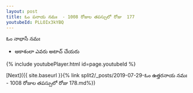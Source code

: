 ```yaml
---
layout: post
title: ఓం పనాయ నమః  - 1008 రోజుల తపస్సులో రోజు  177
youtubeId: PLLOIx3kYBQ
---
```

 
 
 ఓం నాభాసే నమః  
 
 -  ఆకాశంలా ఎవరు అటాచ్ చేయరు 
 
  
 
  
 
 
 
 
 
 


{% include youtubePlayer.html id=page.youtubeId %}
 
[Next]({{ site.baseurl }}{% link  split2/_posts/2019-07-29-ఓం ఉత్తరనాయ నమః  - 1008 రోజుల తపస్సులో రోజు  178.md%})
 
